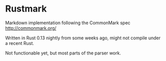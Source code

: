 Rustmark
========

Markdown implementation following the CommonMark spec http://commonmark.org/

Written in Rust 0.13 nightly from some weeks ago, might not compile under a recent Rust.

Not functionable yet, but most parts of the parser work.
